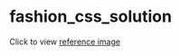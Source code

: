 # fashion_css_solution

Click to view [reference image](https://camo.githubusercontent.com/66b66f7a3afb834252e3b85b88f43d2c5fac354b/687474703a2f2f692e696d6775722e636f6d2f6652464b785a552e706e67)
